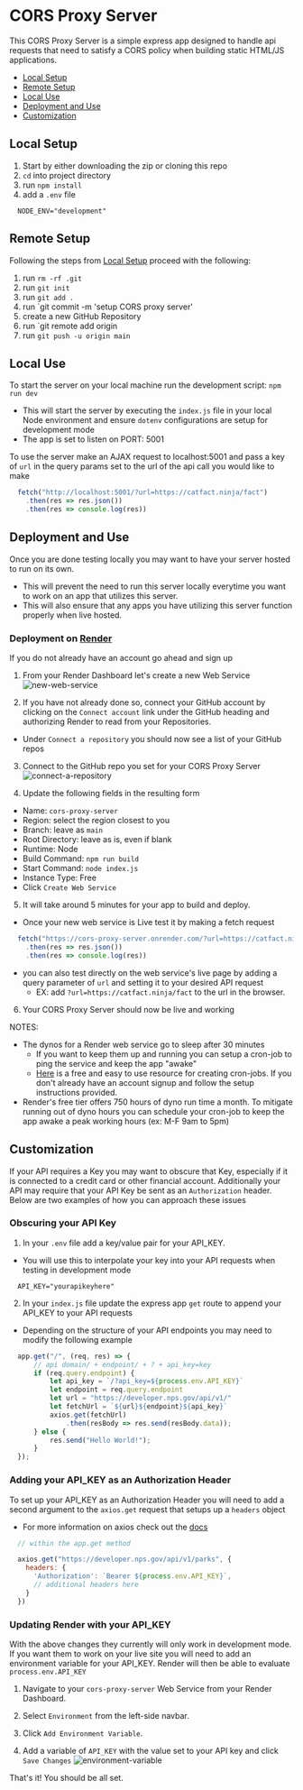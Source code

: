 # CORS Proxy Server
This CORS Proxy Server is a simple express app designed to handle api requests 
that need to satisfy a CORS policy when building static HTML/JS applications.

- [Local Setup](#local-setup)
- [Remote Setup](#remote-setup)
- [Local Use](#local-use)
- [Deployment and Use](#deployment-and-use)
- [Customization](#customization)

## Local Setup
1. Start by either downloading the zip or cloning this repo
2. `cd` into project directory
3. run `npm install`
4. add a `.env` file
  ```.env
    NODE_ENV="development"
  ```
  
## Remote Setup
Following the steps from [Local Setup]() proceed with the following:
1. run `rm -rf .git`
2. run `git init`
3. run `git add .`
4. run `git commit -m 'setup CORS proxy server'
5. create a new GitHub Repository
6. run `git remote add origin <git-url-of-new-GitHub-repo>
7. run `git push -u origin main`

## Local Use
To start the server on your local machine run the development script: 
`npm run dev`
- This will start the server by executing the `index.js` file in your local Node 
  environment and ensure `dotenv` configurations are setup for development mode
- The app is set to listen on PORT: 5001

To use the server make an AJAX request to localhost:5001 and pass a key of `url` 
in the query params set to the url of the api call you would like to make
```js
  fetch("http://localhost:5001/?url=https://catfact.ninja/fact")
    .then(res => res.json())
    .then(res => console.log(res))
```

## Deployment and Use
Once you are done testing locally you may want to have your server hosted to run 
on its own.
- This will prevent the need to run this server locally everytime you want to 
  work on an app that utilizes this server.
- This will also ensure that any apps you have utilizing this server function 
  properly when live hosted.

### Deployment on [Render](render.com)
If you do not already have an account go ahead and sign up

1. From your Render Dashboard let's create a new Web Service
![new-web-service](https://aa-ch-lecture-assets.s3.us-west-1.amazonaws.com/cors-proxy-server/new-web-service.png)

2. If you have not already done so, connect your GitHub account by clicking on 
the `Connect account` link under the GitHub heading and authorizing Render to 
read from your Repositories.
  - Under `Connect a repository` you should now see a list of your GitHub repos

3. Connect to the GitHub repo you set for your CORS Proxy Server
![connect-a-repository](https://aa-ch-lecture-assets.s3.us-west-1.amazonaws.com/cors-proxy-server/connect-a-repopsitory.png)

4. Update the following fields in the resulting form
  - Name: `cors-proxy-server`
  - Region: select the region closest to you
  - Branch: leave as `main`
  - Root Directory: leave as is, even if blank
  - Runtime: Node
  - Build Command: `npm run build`
  - Start Command: `node index.js`
  - Instance Type: Free
  - Click `Create Web Service`

5. It will take around 5 minutes for your app to build and deploy. 
  - Once your new web service is Live test it by making a fetch request 
  ```js
    fetch("https://cors-proxy-server.onrender.com/?url=https://catfact.ninja/fact")
      .then(res => res.json())
      .then(res => console.log(res))
  ```

  - you can also test directly on the web service's live page by adding a query
    parameter of `url` and setting it to your desired API request
    - EX: add `?url=https://catfact.ninja/fact` to the url in the browser.

6. Your CORS Proxy Server should now be live and working

NOTES: 
- The dynos for a Render web service go to sleep after 30 minutes
  - If you want to keep them up and running you can setup a cron-job to ping the
    service and keep the app "awake"
  - [Here](https://console.cron-job.org/) is a free and easy to use resource for
    creating cron-jobs. If you don't already have an account signup and follow 
    the setup instructions provided.
- Render's free tier offers 750 hours of dyno run time a month. To mitigate running 
  out of dyno hours you can schedule your cron-job to keep the app awake a peak 
  working hours (ex: M-F 9am to 5pm)

## Customization
If your API requires a Key you may want to obscure that Key, especially if it is
connected to a credit card or other financial account. Additionally your API may
require that your API Key be sent as an `Authorization` header. Below are two 
examples of how you can approach these issues

### Obscuring your API Key

1. In your `.env` file add a key/value pair for your API_KEY. 
  - You will use this to interpolate your key into your API requests when 
    testing in development mode
  ```env
    API_KEY="yourapikeyhere"
  ```

2. In your `index.js` file update the express app `get` route to append your 
  API_KEY to your API requests
  - Depending on the structure of your API endpoints you may need to modify the
    following example
  ```js
    app.get("/", (req, res) => {
        // api domain/ + endpoint/ + ? + api_key=key
        if (req.query.endpoint) {
            let api_key = `/?api_key=${process.env.API_KEY}`
            let endpoint = req.query.endpoint
            let url = "https://developer.nps.gov/api/v1/"
            let fetchUrl = `${url}${endpoint}${api_key}`
            axios.get(fetchUrl)
                .then(resBody => res.send(resBody.data));
        } else {
            res.send("Hello World!");
        }
    });
  ```

### Adding your API_KEY as an Authorization Header
To set up your API_KEY as an Authorization Header you will need to add a second
argument to the `axios.get` request that setups up a `headers` object
- For more information on axios check out the [docs](https://axios-http.com/)

```js
  // within the app.get method

  axios.get("https://developer.nps.gov/api/v1/parks", {
    headers: {
      'Authorization': `Bearer ${process.env.API_KEY}`,
      // additional headers here
    }
  })
```

### Updating Render with your API_KEY
With the above changes they currently will only work in development mode. If you
want them to work on your live site you will need to add an environment variable
for your API_KEY. Render will then be able to evaluate `process.env.API_KEY`

1. Navigate to your `cors-proxy-server` Web Service from your Render Dashboard.

2. Select `Environment` from the left-side navbar.

3. Click `Add Environment Variable`.

4. Add a variable of `API_KEY` with the value set to your API key and click 
  `Save Changes`
  ![environment-variable](https://aa-ch-lecture-assets.s3.us-west-1.amazonaws.com/cors-proxy-server/environment-variable.png)

That's it! You should be all set.